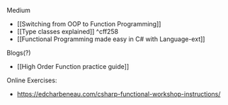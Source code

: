 Medium
* [[Switching from OOP to Function Programming]]
* [[Type classes explained]] ^cff258
* [[Functional Programming made easy in C# with Language-ext]]

Blogs(?)
- [[High Order Function practice guide]]

Online Exercises:
- https://edcharbeneau.com/csharp-functional-workshop-instructions/
